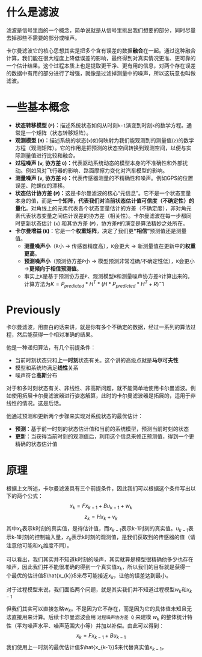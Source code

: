 # 什么是滤波

滤波是信号里面的一个概念，简单说就是从信号里挑出我们想要的部分，同时尽量去掉那些不需要的部分或噪声。

卡尔曼滤波它的核心思想其实是把多个含有误差的数据​**​融合​**​在一起。通过这种融合计算，我们能在很大程度上降低误差的影响，最终得到对真实情况更准、更可靠的一个估计结果。这个过程本质上也是提取更干净、更有用的信息，对两个存在误差的数据中有用的部分进行了增强，就像是过滤掉测量中的噪声，所以这玩意也叫做滤波。

# 一些基本概念

- **状态转移模型 (`F`)：​**​ 描述系统状态如何从时刻`k-1`演变到时刻`k`的数学方程。通常是一个矩阵（状态转移矩阵）。
- **观测模型 (`H`)：​**​ 描述系统的状态(`x`)如何映射为我们能观测到的测量值(`z`)的数学方程（观测矩阵）。它的作用是把预测的状态空间转换到观测空间，以便与实际测量值进行比较和融合。
- **过程噪声 (`w`, 协方差 `Q`)：​**​ 代表驱动系统动态的模型本身的不准确性和外部扰动。例如风对飞行器的影响、路面摩擦力变化对汽车模型的影响。
- **测量噪声 (`v`, 协方差 `R`)：​**​ 代表传感器测量的不精确性和噪声。例如GPS的位置误差、陀螺仪的漂移。
- **状态估计协方差 (`P`)：​**​ 这是卡尔曼滤波的核心“元信息”。它不是一个状态变量本身的值，而是​**​一个矩阵，代表我们对当前状态估计值可信度（不确定性）的量化​**​。对角线上的元素代表各个状态变量估计的方差（不确定度），非对角元素代表状态变量之间估计误差的协方差（相关性）。卡尔曼滤波在每一步都同时更新状态估计 (`x`) 和其协方差 (`P`)，协方差`P`的演变是算法精妙之处所在。
- **卡尔曼增益 (`K`)**：它是一个​**​权重矩阵​**​，决定了我们更​**​“相信”​**​ 预测值还是测量值。
    - ​**​测量噪声小​**​（`R`小 → 传感器精度高），`K`会更大 → 新测量值在更新中的​**​权重更高​**​。
    - ​**​预测噪声小​**​（预测协方差`P`小 → 模型预测非常准确/不确定性低），`K`会更小 → ​**​更倾向于相信预测值​**​。
    - 事实上`K`是基于预测协方差`P`、观测模型`H`和测量噪声协方差`R`计算出来的。计算方法为$K = P_{predicted} * H^T * (H * P_{predicted} * H^T + R)^-1$

# Previously

卡尔曼滤波，用直白的话来讲，就是你有多个不确定的数据，经过一系列的算法过程，然后能获得一个相对准确的结果。

他是一种递归算法，有几个前提条件：

- 当前时刻状态只和**上一时刻**状态有关。这个讲的高级点就是**马尔可夫性**
- 模型和系统均满足**线性**关系
- 噪声符合**高斯**分布

对于和多时刻状态有关、非线性、非高斯问题，就不能简单地使用卡尔曼滤波。例如使用拓展卡尔曼滤波器进行姿态解算，此时的卡尔曼滤波器是拓展的，适用于非线性的情况。这是后话。

他通过预测和更新两个步骤来实现对系统状态的最优估计：

- **预测**：基于前一时刻的状态估计值和当前的系统模型，预测当前时刻的状态
- **更新**：当获得当前时刻的观测值后，利用这个信息来修正预测值，得到一个更精确的状态估计值

# 原理

根据上文所述，卡尔曼滤波具有三个前提条件，因此我们可以根据这个条件写出以下的两个公式：
$$x_{k}= F x_{k-1} + B u_{k-1} + w_{k} \tag{1}$$
$$z_{k}= H x_{k} + v_{k} \tag{2}$$
其中$x_{k}$表示k时刻的真实值，是待估计值，而$x_{k-1}$表示k-1时刻的真实值。$u_{k-1}$表示k-1时刻的控制输入量，$z_{k}$表示k时刻的观测值，是我们获取到的传感器的值（请注意他可能和$x_{k}$维度不同）。

可以看出，我们其实并不知道k时刻的噪声，其实就算是模型很精确他多少也存在噪声，因此我们并不能很准确的得到一个真实值$x_k$，所以我们的目标就是获得一个最优的估计值$\hat{x_{k}}$来尽可能接近$x_{k}$，让他的误差达到最小。

对于过程模型来说，我们面临两个问题，就是其实我们并不知道过程模型$w_{k}$和$x_{k-1}$

但我们其实可以直接忽略$w_{k}$。不是因为它不存在，而是因为它的具体值未知且无法直接用来计算。后续卡尔曼滤波会用 `过程噪声协方差 Q` 来建模 $w_k$ 的整体统计特性（平均噪声水平、噪声范围大小等）并加以补偿。由此可以得到：
$$x_{k}= F x_{k-1} + B u_{k-1}$$
我们使用上一时刻的最优估计值$\hat{x_{k-1}}$来代替真实值$x_{k-1}$，
